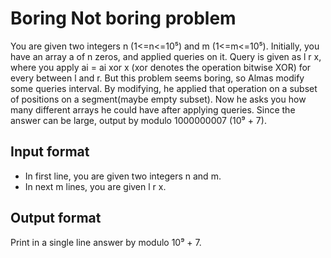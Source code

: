 # Boring Not boring problem

You are given two integers n (1<=n<=10⁵) and m (1<=m<=10⁵). Initially, you have an array a of n zeros, and applied queries on it. Query is given as l r x, where you apply ai = ai xor x (xor denotes the operation bitwise XOR) for every between l and r. But this problem seems boring, so Almas modify some queries interval. By modifying, he applied that operation on a subset of positions on a segment(maybe empty subset). Now he asks you how many different arrays he could have after applying queries. Since the answer can be large, output by modulo 1000000007 (10⁹ + 7).

## Input format

- In first line, you are given two integers n and m.
- In next m lines, you are given l r x.

## Output format

Print in a single line answer by modulo 10⁹ + 7.
